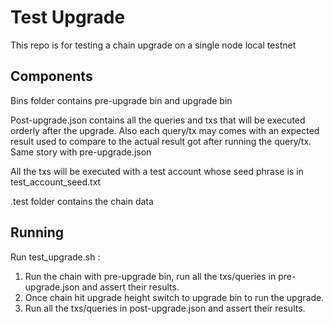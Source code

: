 # Test Upgrade
This repo is for testing a chain upgrade on a single node local testnet

## Components

Bins folder contains pre-upgrade bin and upgrade bin

Post-upgrade.json contains all the queries and txs that will be executed orderly after the upgrade. Also each query/tx may comes with an expected result used to compare to the actual result got after running the query/tx. Same story with pre-upgrade.json

All the txs will be executed with a test account whose seed phrase is in test_account_seed.txt 

.test folder contains the chain data

## Running

Run test_upgrade.sh :

1. Run the chain with pre-upgrade bin, run all the txs/queries in pre-upgrade.json and assert their results.
2. Once chain hit upgrade height switch to upgrade bin to run the upgrade.
3. Run all the txs/queries in post-upgrade.json and assert their results.
